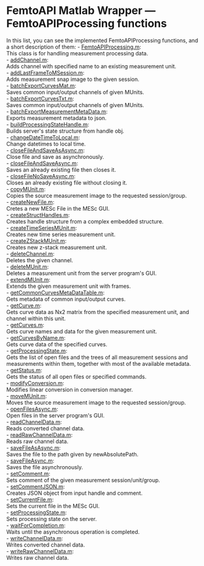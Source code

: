 # FemtoAPI Matlab Wrapper — FemtoAPIProcessing functions

In this list, you can see the implemented FemtoAPIProcessing functions, and a short description of them:
	- [FemtoAPIProcessing.m](https://github.com/Femtonics/FemtoAPI/blob/main/Matlab/+femtoAPI/src/FemtoAPIProcessing/@FemtoAPIProcessing/FemtoAPIProcessing.m):  
		This class is for handling measurement processing data.  
	- [addChannel.m](https://github.com/Femtonics/FemtoAPI/blob/main/Matlab/+femtoAPI/src/FemtoAPIProcessing/@FemtoAPIProcessing/addChannel.m):  
		Adds channel with specified name to an existing measurement unit.  
	- [addLastFrameToMSession.m](https://github.com/Femtonics/FemtoAPI/blob/main/Matlab/+femtoAPI/src/FemtoAPIProcessing/@FemtoAPIProcessing/addLastFrameToMSession.m):  
		Adds measurement snap image to the given session.  
	- [batchExportCurvesMat.m](https://github.com/Femtonics/FemtoAPI/blob/main/Matlab/+femtoAPI/src/FemtoAPIProcessing/@FemtoAPIProcessing/batchExportCurvesMat.m):  
		Saves common input/output channels of given MUnits.  
	- [batchExportCurvesTxt.m](https://github.com/Femtonics/FemtoAPI/blob/main/Matlab/+femtoAPI/src/FemtoAPIProcessing/@FemtoAPIProcessing/batchExportCurvesTxt.m):  
		Saves common input/output channels of given MUnits.  
	- [batchExportMeasurementMetaData.m](https://github.com/Femtonics/FemtoAPI/blob/main/Matlab/+femtoAPI/src/FemtoAPIProcessing/@FemtoAPIProcessing/batchExportMeasurementMetaData.m):  
		Exports measurement metadata to json.   
	- [buildProcessingStateHandle.m](https://github.com/Femtonics/FemtoAPI/blob/main/Matlab/+femtoAPI/src/FemtoAPIProcessing/@FemtoAPIProcessing/buildProcessingStateHandle.m):  
		Builds server's state structure from handle obj.  
	- [changeDateTimeToLocal.m](https://github.com/Femtonics/FemtoAPI/blob/main/Matlab/+femtoAPI/src/FemtoAPIProcessing/@FemtoAPIProcessing/changeDateTimeToLocal.m):  
		Change datetimes to local time.  
	- [closeFileAndSaveAsAsync.m](https://github.com/Femtonics/FemtoAPI/blob/main/Matlab/+femtoAPI/src/FemtoAPIProcessing/@FemtoAPIProcessing/closeFileAndSaveAsAsync.m):  
		Close file and save as asynchronously.  
	- [closeFileAndSaveAsync.m](https://github.com/Femtonics/FemtoAPI/blob/main/Matlab/+femtoAPI/src/FemtoAPIProcessing/@FemtoAPIProcessing/closeFileAndSaveAsync.m):  
		Saves an already existing file then closes it.  
	- [closeFileNoSaveAsync.m](https://github.com/Femtonics/FemtoAPI/blob/main/Matlab/+femtoAPI/src/FemtoAPIProcessing/@FemtoAPIProcessing/closeFileNoSaveAsync.m):  
		Closes an already existing file without closing it.  
	- [copyMUnit.m](https://github.com/Femtonics/FemtoAPI/blob/main/Matlab/+femtoAPI/src/FemtoAPIProcessing/@FemtoAPIProcessing/copyMUnit.m):  
		Copies the source measurement image to the requested session/group.  
	- [createNewFile.m](https://github.com/Femtonics/FemtoAPI/blob/main/Matlab/+femtoAPI/src/FemtoAPIProcessing/@FemtoAPIProcessing/createNewFile.m):  
		Cretes a new MESc File in the MESc GUI.  
	- [createStructHandles.m](https://github.com/Femtonics/FemtoAPI/blob/main/Matlab/+femtoAPI/src/FemtoAPIProcessing/@FemtoAPIProcessing/createStructHandles.m):  
		Creates handle structure from a complex embedded structure.  
	- [createTimeSeriesMUnit.m](https://github.com/Femtonics/FemtoAPI/blob/main/Matlab/+femtoAPI/src/FemtoAPIProcessing/@FemtoAPIProcessing/createTimeSeriesMUnit.m):  
		Creates new time series measurement unit.  
	- [createZStackMUnit.m](https://github.com/Femtonics/FemtoAPI/blob/main/Matlab/+femtoAPI/src/FemtoAPIProcessing/@FemtoAPIProcessing/createZStackMUnit.m):  
		Creates new z-stack measurement unit.  
	- [deleteChannel.m](https://github.com/Femtonics/FemtoAPI/blob/main/Matlab/+femtoAPI/src/FemtoAPIProcessing/@FemtoAPIProcessing/deleteChannel.m):  
		Deletes the given channel.  
	- [deleteMUnit.m](https://github.com/Femtonics/FemtoAPI/blob/main/Matlab/+femtoAPI/src/FemtoAPIProcessing/@FemtoAPIProcessing/deleteMUnit.m):  
		Deletes a measurement unit from the server program's GUI.  
	- [extendMUnit.m](https://github.com/Femtonics/FemtoAPI/blob/main/Matlab/+femtoAPI/src/FemtoAPIProcessing/@FemtoAPIProcessing/extendMUnit.m):  
		Extends the given measurement unit with frames.  
	- [getCommonCurvesMetaDataTable.m](https://github.com/Femtonics/FemtoAPI/blob/main/Matlab/+femtoAPI/src/FemtoAPIProcessing/@FemtoAPIProcessing/getCommonCurvesMetaDataTable.m):  
		Gets metadata of common input/output curves.  
	- [getCurve.m](https://github.com/Femtonics/FemtoAPI/blob/main/Matlab/+femtoAPI/src/FemtoAPIProcessing/@FemtoAPIProcessing/getCurve.m):  
		Gets curve data as Nx2 matrix from the specified measurement unit, and channel within this unit.  
	- [getCurves.m](https://github.com/Femtonics/FemtoAPI/blob/main/Matlab/+femtoAPI/src/FemtoAPIProcessing/@FemtoAPIProcessing/getCurves.m):  
		Gets curve names and data for the given measurement unit.  
	- [getCurvesByName.m](https://github.com/Femtonics/FemtoAPI/blob/main/Matlab/+femtoAPI/src/FemtoAPIProcessing/@FemtoAPIProcessing/getCurvesByName.m):  
		Gets curve data of the specified curves.   
	- [getProcessingState.m](https://github.com/Femtonics/FemtoAPI/blob/main/Matlab/+femtoAPI/src/FemtoAPIProcessing/@FemtoAPIProcessing/getProcessingState.m):  
		Gets the list of open files and the trees of all measurement sessions and measurements within them, together with most of the available metadata.  
	- [getStatus.m](https://github.com/Femtonics/FemtoAPI/blob/main/Matlab/+femtoAPI/src/FemtoAPIProcessing/@FemtoAPIProcessing/getStatus.m):  
		Gets the status of all open files or specified commands.  
	- [modifyConversion.m](https://github.com/Femtonics/FemtoAPI/blob/main/Matlab/+femtoAPI/src/FemtoAPIProcessing/@FemtoAPIProcessing/modifyConversion.m):  
		Modifies linear conversion in conversion manager.  
	- [moveMUnit.m](https://github.com/Femtonics/FemtoAPI/blob/main/Matlab/+femtoAPI/src/FemtoAPIProcessing/@FemtoAPIProcessing/moveMUnit.m):  
		Moves the source measurement image to the requested session/group.  
	- [openFilesAsync.m](https://github.com/Femtonics/FemtoAPI/blob/main/Matlab/+femtoAPI/src/FemtoAPIProcessing/@FemtoAPIProcessing/openFilesAsync.m):  
		Open files in the server program's GUI.   
	- [readChannelData.m](https://github.com/Femtonics/FemtoAPI/blob/main/Matlab/+femtoAPI/src/FemtoAPIProcessing/@FemtoAPIProcessing/readChannelData.m):  
		Reads converted channel data.  
	- [readRawChannelData.m](https://github.com/Femtonics/FemtoAPI/blob/main/Matlab/+femtoAPI/src/FemtoAPIProcessing/@FemtoAPIProcessing/readRawChannelData.m):  
		Reads raw channel data.  
	- [saveFileAsAsync.m](https://github.com/Femtonics/FemtoAPI/blob/main/Matlab/+femtoAPI/src/FemtoAPIProcessing/@FemtoAPIProcessing/saveFileAsAsync.m):  
		Saves the file to the path given by newAbsolutePath.  
	- [saveFileAsync.m](https://github.com/Femtonics/FemtoAPI/blob/main/Matlab/+femtoAPI/src/FemtoAPIProcessing/@FemtoAPIProcessing/saveFileAsync.m):  
		Saves the file asynchronously.  
	- [setComment.m](https://github.com/Femtonics/FemtoAPI/blob/main/Matlab/+femtoAPI/src/FemtoAPIProcessing/@FemtoAPIProcessing/setComment.m):  
		Sets comment of the given measurement session/unit/group.  
	- [setCommentJSON.m](https://github.com/Femtonics/FemtoAPI/blob/main/Matlab/+femtoAPI/src/FemtoAPIProcessing/@FemtoAPIProcessing/setCommentJSON.m):  
		Creates JSON object from input handle and comment.  
	- [setCurrentFile.m](https://github.com/Femtonics/FemtoAPI/blob/main/Matlab/+femtoAPI/src/FemtoAPIProcessing/@FemtoAPIProcessing/setCurrentFile.m):  
		Sets the current file in the MESc GUI.  
	- [setProcessingState.m](https://github.com/Femtonics/FemtoAPI/blob/main/Matlab/+femtoAPI/src/FemtoAPIProcessing/@FemtoAPIProcessing/setProcessingState.m):  
		Sets processing state on the server.  
	- [waitForCompletion.m](https://github.com/Femtonics/FemtoAPI/blob/main/Matlab/+femtoAPI/src/FemtoAPIProcessing/@FemtoAPIProcessing/waitForCompletion.m):  
		Waits until the asynchronous operation is completed.  
	- [writeChannelData.m](https://github.com/Femtonics/FemtoAPI/blob/main/Matlab/+femtoAPI/src/FemtoAPIProcessing/@FemtoAPIProcessing/writeChannelData.m):  
		Writes converted channel data.  
	- [writeRawChannelData.m](https://github.com/Femtonics/FemtoAPI/blob/main/Matlab/+femtoAPI/src/FemtoAPIProcessing/@FemtoAPIProcessing/writeRawChannelData.m):  
		Writes raw channel data.  
